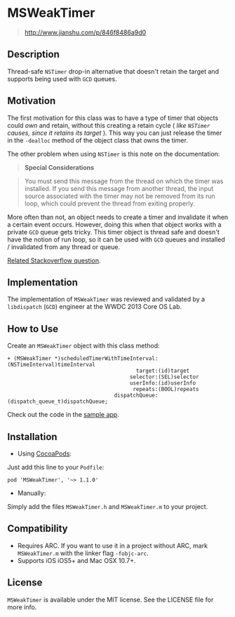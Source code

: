 MSWeakTimer
===========
> http://www.jianshu.com/p/846f8486a9d0
## Description

Thread-safe `NSTimer` drop-in alternative that doesn't retain the target and supports being used with `GCD` queues.

## Motivation
The first motivation for this class was to have a type of timer that objects could *own* and retain, without this creating a retain cycle ( *like `NSTimer` causes, since it retains its target* ). This way you can just release the timer in the `-dealloc` method of the object class that owns the timer.

The other problem when using `NSTimer` is this note on the documentation:

>**Special Considerations**

>You must send this message from the thread on which the timer was installed. If you send this message from another thread, the input source associated with the timer may not be removed from its run loop, which could prevent the thread from exiting properly.

More often than not, an object needs to create a timer and invalidate it when a certain event occurs. However, doing this when that object works with a private `GCD` queue gets tricky. This timer object is thread safe and doesn't have the notion of run loop, so it can be used with `GCD` queues and installed / invalidated from any thread or queue.

[Related Stackoverflow question](http://stackoverflow.com/questions/14653951/is-it-safe-to-schedule-and-invalidate-nstimers-on-a-gcd-serial-queue/14657684#14657684).

## Implementation
The implementation of `MSWeakTimer` was reviewed and validated by a `libdispatch` (`GCD`) engineer at the WWDC 2013 Core OS Lab.

## How to Use

Create an `MSWeakTimer` object with this class method:

```objc
+ (MSWeakTimer *)scheduledTimerWithTimeInterval:(NSTimeInterval)timeInterval
                                         target:(id)target
                                       selector:(SEL)selector
                                       userInfo:(id)userInfo
                                        repeats:(BOOL)repeats
                                  dispatchQueue:(dispatch_queue_t)dispatchQueue;
```

Check out the code in the [sample app](https://github.com/mindsnacks/MSWeakTimer/blob/master/MSWeakTimer-SampleProject/MSWeakTimer-SampleProject/Classes/MSSampleViewController.m).

## Installation

- Using [CocoaPods](http://cocoapods.org/):

Just add this line to your `Podfile`:

```
pod 'MSWeakTimer', '~> 1.1.0'
```

- Manually:

Simply add the files `MSWeakTimer.h` and `MSWeakTimer.m` to your project.

## Compatibility

- Requires ARC. If you want to use it in a project without ARC, mark ```MSWeakTimer.m``` with the linker flag ```-fobjc-arc```.
- Supports iOS iOS5+ and Mac OSX 10.7+.

## License
`MSWeakTimer` is available under the MIT license. See the LICENSE file for more info.
